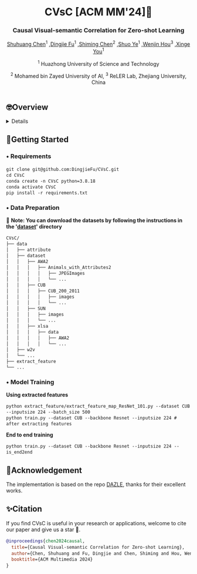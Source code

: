<div align="center">
<h1> CVsC [ACM MM'24]🎉 </h1>
<h3> Causal Visual-semantic Correlation for Zero-shot Learning </h3>

[Shuhuang Chen](https://github.com/shchen0001)<sup>1</sup> ,[Dingjie Fu](https://github.com/DingjieFu)<sup>1</sup> ,[Shiming Chen](https://shiming-chen.github.io/)<sup>2</sup> ,[Shuo Ye](https://github.com/SYe-hub)<sup>1</sup> ,[Wenjin Hou](https://github.com/Houwenjin)<sup>3</sup> ,[Xinge You](https://bmal.hust.edu.cn/EN.htm)<sup>1</sup>

<sup>1</sup> Huazhong University of Science and Technology

<sup>2</sup> Mohamed bin Zayed University of AI, <sup>3</sup> ReLER Lab, Zhejiang University, China
<br>
<br>
</div>


## 🤓Overview
<details>

### • Abstract
Zero-Shot learning (ZSL) correlates visual samples and shared semantic information to transfer knowledge from seen classes to unseen classes. 
Existing methods typically establish visual-semantic correlation by aligning visual and semantic features, which are extracted from visual samples and semantic information, respectively. 
However, instance-level images, owing to singular observation perspectives and diverse individuals, cannot exactly match the comprehensive semantic information defined at the class level. 
Direct feature alignment imposes correlation between mismatched vision and semantics, resulting in spurious visual-semantic correlation. 
To address this, we propose a novel method termed Causal Visualsemantic Correlation (CVsC) to learn substantive visual-semantic correlation for ZSL. 
Specifically, we utilize a Visual Semantic Attention module to facilitate interaction between vision and semantics, thereby identifying attribute-related visual features. 
Furthermore, we design a Conditional Correlation Loss to properly utilize semantic information as supervision for establishing visual-semantic correlation. 
Moreover, we introduce counterfactual intervention applied to attribute-related visual features, and maximize their impact on semantic and target predictions to enhance substantive visual-semantic correlation. 
Extensive experiments conducted on three benchmark datasets (i.e., CUB, SUN, and AWA2) demonstrate that our CVSC outperforms existing state-of-the-art methods.

<div align="center"><img src="assets/motivation.png" /></div>

### • Framework
<div align="center"><img src="assets/framework.png" /></div>


### • Main Results
| Dataset | Acc(CZSL) | U(GZSL) | S(GZSL) | H(GZSL) |
| :-----: | :-----: | :-----: | :-----: | :-----: |
| CUB | 79.1 | 72.4 | 78.4 | 75.3 |
| SUN | 71.5 | 61.9 | 47.6 | 53.8 |
| AWA2 | 73.1 | 68.0 | 87.0 | 76.4 |

</details>


## 💪Getting Started
<h3> • Requirements </h3>

```
git clone git@github.com:DingjieFu/CVsC.git
cd CVsC
conda create -n CVsC python=3.8.18
conda activate CVsC
pip install -r requirements.txt
```
<h3> • Data Preparation </h3>

🌟 **Note: You can download the datasets by following the instructions in the '[dataset](https://github.com/DingjieFu/CVsC/tree/main/data/dataset)' directory**
```
CVsC/
├── data
│   ├── attribute
│   ├── dataset
│   │   ├── AWA2
│   │   │   ├── Animals_with_Attributes2
│   │   │   │   ├── JPEGImages
│   │   │   │   └── ...
│   │   ├── CUB
│   │   │   ├── CUB_200_2011
│   │   │   │   ├── images
│   │   │   │   └── ...
│   │   ├── SUN
│   │   │   ├── images
│   │   │   └── ...
│   │   ├── xlsa
│   │   │   ├── data
│   │   │   │   ├── AWA2
│   │   │   │   └── ...
│   ├── w2v
│   └── ...
├── extract_feature
└── ...
```
<h3> • Model Training </h3>

**Using extracted features**
```
python extract_feature/extract_feature_map_ResNet_101.py --dataset CUB --inputsize 224 --batch_size 500
python train.py --dataset CUB --backbone Resnet --inputsize 224 # after extracting features
```

**End to end training**
```
python train.py --dataset CUB --backbone Resnet --inputsize 224 --is_end2end
```
## 📑Acknowledgement
The implementation is based on the repo [DAZLE](https://github.com/hbdat/cvpr20_DAZLE), thanks for their excellent works.

## ✨Citation
If you find CVsC is useful in your research or applications, welcome to cite our paper and give us a star 🌟.
```bibtex
@inproceedings{chen2024causal,
  title={Causal Visual-semantic Correlation for Zero-shot Learning},
  author={Chen, Shuhuang and Fu, Dingjie and Chen, Shiming and Hou, Wenjin and You, Xinge and others},
  booktitle={ACM Multimedia 2024}
}

